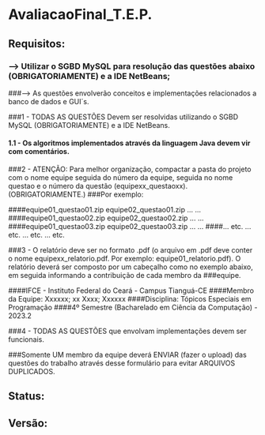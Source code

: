 # AvaliacaoFinal_T.E.P.
## Requisitos:
### --> Utilizar o SGBD MySQL para resolução das questões abaixo (OBRIGATORIAMENTE) e a IDE NetBeans;
###--> As questões envolverão conceitos e implementações relacionados a banco de dados e GUI´s.

###1 - TODAS AS QUESTÕES Devem ser resolvidas utilizando o SGBD MySQL (OBRIGATORIAMENTE) e a IDE NetBeans. 
####  1.1 - Os algoritmos implementados através da linguagem Java devem vir com comentários.

###2 - ATENÇÃO: Para melhor organização, compactar a pasta do projeto com o nome equipe seguida do número da equipe, seguida no nome  questao e o número da questão (equipexx_questaoxx). (OBRIGATORIAMENTE.)
###Por exemplo: 

####equipe01_questao01.zip           equipe02_questao01.zip                 ...                 ...
####equipe01_questao02.zip           equipe02_questao02.zip                 ...                 ...
####equipe01_questao03.zip           equipe02_questao03.zip                 ...                 ...
####... etc.                                                         ... etc.                                  ... etc.           ... etc.
 
###3 - O relatório deve ser no formato .pdf (o arquivo em .pdf deve conter o nome equipexx_relatorio.pdf. Por exemplo: equipe01_relatorio.pdf). O relatório deverá ser composto por um cabeçalho como no exemplo abaixo, em seguida informando a contribuição de cada membro da ###equipe.  

####IFCE - Instituto Federal do Ceará - Campus Tianguá-CE
####Membro da Equipe: Xxxxxx;  xx Xxxx;  Xxxxxx
####Disciplina: Tópicos Especiais em Programação
####4º Semestre (Bacharelado em Ciência da Computação) - 2023.2

###4 - TODAS AS QUESTÕES que envolvam implementações devem ser funcionais.
 
###Somente UM membro da equipe deverá ENVIAR (fazer o upload) das questões do trabalho através desse formulário para evitar ARQUIVOS DUPLICADOS.

## Status:

## Versão:
